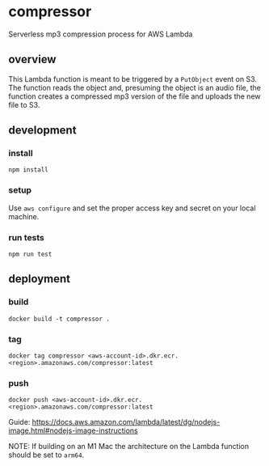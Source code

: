 # compressor

Serverless mp3 compression process for AWS Lambda

## overview

This Lambda function is meant to be triggered by a `PutObject` event on S3. The function reads the object and, presuming the object is an audio file, the function creates a compressed mp3 version of the file and uploads the new file to S3.

## development

### install

`npm install`

### setup

Use `aws configure` and set the proper access key and secret on your local machine.

### run tests

`npm run test`

## deployment

### build

`docker build -t compressor .`

### tag

`docker tag compressor <aws-account-id>.dkr.ecr.<region>.amazonaws.com/compressor:latest`

### push

`docker push <aws-account-id>.dkr.ecr.<region>.amazonaws.com/compressor:latest`

Guide: https://docs.aws.amazon.com/lambda/latest/dg/nodejs-image.html#nodejs-image-instructions

NOTE: If building on an M1 Mac the architecture on the Lambda function should be set to `arm64`.
